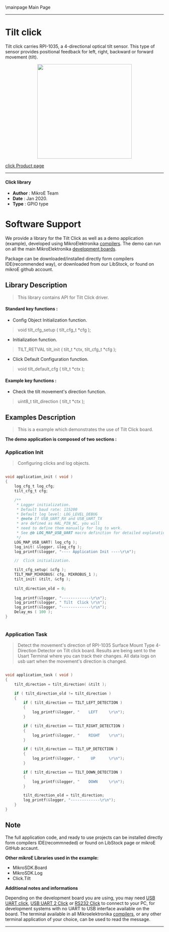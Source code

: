 \mainpage Main Page
 
 

---
# Tilt click

Tilt click carries RPI-1035, a 4-directional optical tilt sensor. This type of sensor provides positional feedback for left, right, backward or forward movement (tilt).

<p align="center">
  <img src="https://download.mikroe.com/images/click_for_ide/tilt_click.png" height=300px>
</p>

[click Product page](https://www.mikroe.com/tilt-click)

---


#### Click library 

- **Author**        : MikroE Team
- **Date**          : Jan 2020.
- **Type**          : GPIO type


# Software Support

We provide a library for the Tilt Click 
as well as a demo application (example), developed using MikroElektronika 
[compilers](https://shop.mikroe.com/compilers). 
The demo can run on all the main MikroElektronika [development boards](https://shop.mikroe.com/development-boards).

Package can be downloaded/installed directly form compilers IDE(recommended way), or downloaded from our LibStock, or found on mikroE github account. 

## Library Description

> This library contains API for Tilt Click driver.

#### Standard key functions :

- Config Object Initialization function.
> void tilt_cfg_setup ( tilt_cfg_t *cfg ); 
 
- Initialization function.
> TILT_RETVAL tilt_init ( tilt_t *ctx, tilt_cfg_t *cfg );

- Click Default Configuration function.
> void tilt_default_cfg ( tilt_t *ctx );


#### Example key functions :

- Check the tilt movement's direction function.
> uint8_t tilt_direction ( tilt_t *ctx );
 
## Examples Description

> 
> This is a example which demonstrates the use of Tilt Click board.
> 

**The demo application is composed of two sections :**

### Application Init 

>
> Configuring clicks and log objects.
> 

```c

void application_init ( void )
{
    log_cfg_t log_cfg;
    tilt_cfg_t cfg;

    /** 
     * Logger initialization.
     * Default baud rate: 115200
     * Default log level: LOG_LEVEL_DEBUG
     * @note If USB_UART_RX and USB_UART_TX 
     * are defined as HAL_PIN_NC, you will 
     * need to define them manually for log to work. 
     * See @b LOG_MAP_USB_UART macro definition for detailed explanation.
     */
    LOG_MAP_USB_UART( log_cfg );
    log_init( &logger, &log_cfg );
    log_printf(&logger, "---- Application Init ----\r\n");

    //  Click initialization.

    tilt_cfg_setup( &cfg );
    TILT_MAP_MIKROBUS( cfg, MIKROBUS_1 );
    tilt_init( &tilt, &cfg );
    
    tilt_direction_old = 0;
    
    log_printf(&logger, "-------------\r\n");
    log_printf(&logger, " Tilt  Click \r\n");
    log_printf(&logger, "-------------\r\n");
    Delay_ms ( 100 );
}
  
```

### Application Task

>
> Detect the movement's direction 
> of RPI-1035 Surface Mount Type 4-Direction Detector on Tilt click board.
> Results are being sent to the Usart Terminal where you can track their changes.
> All data logs on usb uart when the movement's direction is changed.
> 

```c

void application_task ( void )
{
    tilt_direction = tilt_direction( &tilt );

    if ( tilt_direction_old != tilt_direction )
    {
        if ( tilt_direction == TILT_LEFT_DETECTION )
        {
            log_printf(&logger, "    LEFT     \r\n");
        }

        if ( tilt_direction == TILT_RIGHT_DETECTION )
        {
            log_printf(&logger, "    RIGHT    \r\n");
        }

        if ( tilt_direction == TILT_UP_DETECTION )
        {
            log_printf(&logger, "     UP      \r\n");
        }

        if ( tilt_direction == TILT_DOWN_DETECTION )
        {
            log_printf(&logger, "    DOWN     \r\n");
        }

        tilt_direction_old = tilt_direction;
        log_printf(&logger, "-------------\r\n");
    }
} 

```

## Note


The full application code, and ready to use projects can be  installed directly form compilers IDE(recommneded) or found on LibStock page or mikroE GitHub accaunt.

**Other mikroE Libraries used in the example:** 

- MikroSDK.Board
- MikroSDK.Log
- Click.Tilt

**Additional notes and informations**

Depending on the development board you are using, you may need 
[USB UART click](https://shop.mikroe.com/usb-uart-click), 
[USB UART 2 Click](https://shop.mikroe.com/usb-uart-2-click) or 
[RS232 Click](https://shop.mikroe.com/rs232-click) to connect to your PC, for 
development systems with no UART to USB interface available on the board. The 
terminal available in all Mikroelektronika 
[compilers](https://shop.mikroe.com/compilers), or any other terminal application 
of your choice, can be used to read the message.



---
